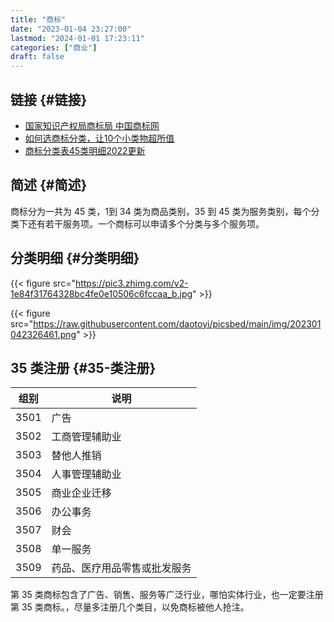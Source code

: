 ```yaml
---
title: "商标"
date: "2023-01-04 23:27:00"
lastmod: "2024-01-01 17:23:11"
categories: ["商业"]
draft: false
---
```


## 链接 {#链接}

-   [国家知识产权局商标局 中国商标网](https://sbj.cnipa.gov.cn/sbj/index.html)
-   [如何选商标分类，让10个小类物超所值](https://zhuanlan.zhihu.com/p/101371542)
-   [商标分类表45类明细2022更新](https://zhuanlan.zhihu.com/p/555846627)


## 简述 {#简述}

商标分为一共为 45 类，1到 34 类为商品类别，35 到 45 类为服务类别，每个分类下还有若干服务项。一个商标可以申请多个分类与多个服务项。


## 分类明细 {#分类明细}

{{< figure src="https://pic3.zhimg.com/v2-1e84f31764328bc4fe0e10506c6fccaa_b.jpg" >}}

{{< figure src="https://raw.githubusercontent.com/daotoyi/picsbed/main/img/202301042326461.png" >}}


## 35 类注册 {#35-类注册}

| 组别 | 说明           |
|----|--------------|
| 3501 | 广告           |
| 3502 | 工商管理辅助业 |
| 3503 | 替他人推销     |
| 3504 | 人事管理辅助业 |
| 3505 | 商业企业迁移   |
| 3506 | 办公事务       |
| 3507 | 财会           |
| 3508 | 单一服务       |
| 3509 | 药品、医疗用品零售或批发服务 |

第 35 类商标包含了广告、销售、服务等广泛行业，哪怕实体行业，也一定要注册第 35 类商标。，尽量多注册几个类目，以免商标被他人抢注。
